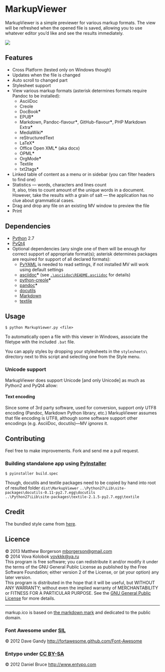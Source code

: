 # MarkupViewer
MarkupViewer is a simple previewer for various markup formats. The view will be refreshed when the opened file is saved, allowing you to use whatever editor you’d like and see the results immediately.

![](http://storage6.static.itmages.ru/i/14/0630/h_1404128604_3549738_b3b8c55834.png)


## Features
* Cross Platform (tested only on Windows though)
* Updates when the file is changed
* Auto scroll to changed part
* Stylesheet support
* View various markup formats (asterisk determines formats require Pandoc to be installed):
    * AsciiDoc
    * Creole
    * DocBook<b>\*</b>
    * EPUB<b>\*</b>
    * Markdown, Pandoc-flavour<b>\*</b>, GitHub-flavour<b>\*</b>, PHP Markdown Extra<b>\*</b>
    * MediaWiki<b>\*</b>
    * reStructuredText
    * LaTeX<b>\*</b>
    * Office Open XML<b>\*</b> (aka docx)
    * OPML<b>\*</b>
    * OrgMode<b>\*</b>
    * Textile
    * txt2tags<b>\*</b>
* Linked table of content as a menu or in sidebar (you can filter headers to find one)
* Statistics — words, characters and lines count  
    It, also, tries to count amount of the unique words in a document. However, take the results with a grain of salt — the application has no clue about grammatical cases.
* Drag and drop any file on an existing MV window to preview the file
* Print


## Dependencies
* [Python](https://www.python.org/downloads/) 2.7
* [PyQt4](http://www.riverbankcomputing.com/software/pyqt/download)
* Optional dependencies (any single one of them will be enough for correct support of appropriate format(s); asterisk determines packages are required for support of all declared formats):
    * [PyYAML](https://pypi.python.org/pypi/PyYAML) is needed to read settings, if not installed MV will work using default settings
    * [asciidoc](http://sourceforge.net/projects/asciidoc/)<b>\*</b> (see [`.\asciidoc\README.asciidoc`](asciidoc/README.asciidoc) for details)
    * [python-creole](https://pypi.python.org/pypi/python-creole)<b>\*</b>
    * [pandoc](http://johnmacfarlane.net/pandoc/installing.html)<b>\*</b>
    * [docutils](https://pypi.python.org/pypi/docutils)
    * [Markdown](http://pypi.python.org/pypi/Markdown)
    * [textile](https://pypi.python.org/pypi/textile)


## Usage
```
$ python MarkupViewer.py <file>
```

To automatically open a file with this viewer in Windows, associate the filetype with the included `.bat` file.

You can apply styles by dropping your stylesheets in the `stylesheets\` directory next to this script and selecting one from the Style menu.

### Unicode support
MarkupViewer does support Unicode [and only Unicode] as much as Python2 and PyQt4 allow:

#### Text encoding
Since some of 3rd party software, used for conversion, support _only_ UTF8 encoding (Pandoc, Markdown Python library, etc.) MarkupViewer assumes that file encoding is UTF8, although some software support other encodings (e.g. AsciiDoc, docutils)—MV _ignores_ it.


## Contributing
Feel free to make improvements. Fork and send me a pull request.

### Building standalone app using [PyInstaller](https://github.com/pyinstaller/pyinstaller#installation)
```
$ pyinstaller build.spec
```

Though, docutils and textile packages need to be copied by hand into root of resulted folder `dist\MarkupViewer`
`..\Python27\Lib\site-packages\docutils-0.11-py2.7.egg\docutils`  
`..\Python27\Lib\site-packages\textile-2.1.5-py2.7.egg\textile`


## Credit
The bundled style came from [here](https://github.com/simonlc/Markdown-CSS).


## Licence
© 2013 Matthew Borgerson <mborgerson@gmail.com>  
© 2014 Vova Kolobok <vovkkk@ya.ru>  
This program is free software; you can redistribute it and/or modify it under the terms of the GNU General Public License as published by the Free Software Foundation; either version 2 of the License, or (at your option) any later version.  
This program is distributed in the hope that it will be useful, but WITHOUT ANY WARRANTY; without even the implied warranty of MERCHANTABILITY or FITNESS FOR A PARTICULAR PURPOSE. See the [GNU General Public License](http://www.gnu.org/licenses/gpl-2.0.html) for more details.

<hr>

markup.ico is based on [the markdown mark](https://github.com/dcurtis/markdown-mark) and dedicated to the public domain.

### Font Awesome under [SIL](http://scripts.sil.org/cms/scripts/page.php?site_id=nrsi&id=OFL)
© 2012 Dave Gandy <http://fortawesome.github.com/Font-Awesome>

### Entypo under [CC BY-SA](http://creativecommons.org/licenses/by-sa/2.0/)
© 2012 Daniel Bruce <http://www.entypo.com>

